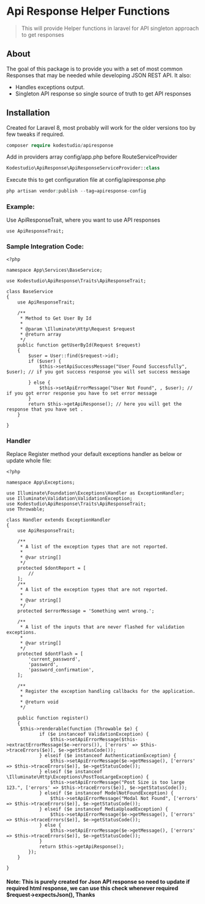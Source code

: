 # Api Response Helper Functions

> This will provide Helper functions in laravel for API singleton approach to get responses
## About
The goal of this package is to provide you with a set of most common Responses that may be needed while developing JSON REST API. It also:
* Handles exceptions output.
* Singleton API response so single source of truth to get API responses 

## Installation
Created for Laravel 8, most probably will work for the older versions too by few tweaks if required.

```php
composer require kodestudio/apiresponse
```
Add in providers array config/app.php before RouteServiceProvider
```php
Kodestudio\ApiResponse\ApiResponseServiceProvider::class
```
Execute this to get configuration file at config/apiresponse.php 
```php
php artisan vendor:publish --tag=apiresponse-config
```
### Example:
Use ApiResponseTrait, where you want to use API responses

```
use ApiResponseTrait;
```
### Sample Integration Code:
```
<?php

namespace App\Services\BaseService;

use Kodestudio\ApiResponse\Traits\ApiResponseTrait;

class BaseService
{
    use ApiResponseTrait;
    
    /**
     * Method to Get User By Id
     *
     * @param \Illuminate\Http\Request $request
     * @return array
     */
    public function getUserById(Request $request)
    {
        $user = User::find($request->id);
        if ($user) {
            $this->setApiSuccessMessage("User Found Successfully", $user); // if you got success response you will set success message

        } else {
            $this->setApiErrorMessage("User Not Found", , $user); // if you got error response you have to set error message
        }
        return $this->getApiResponse(); // here you will get the response that you have set .
    }

}

```

### Handler

Replace Register method your default exceptions handler as below or update whole file: 

```
<?php

namespace App\Exceptions;

use Illuminate\Foundation\Exceptions\Handler as ExceptionHandler;
use Illuminate\Validation\ValidationException;
use Kodestudio\ApiResponse\Traits\ApiResponseTrait;
use Throwable;

class Handler extends ExceptionHandler
{
    use ApiResponseTrait;

    /**
     * A list of the exception types that are not reported.
     *
     * @var string[]
     */
    protected $dontReport = [
        //
    ];
    /**
     * A list of the exception types that are not reported.
     *
     * @var string[]
     */
    protected $errorMessage = 'Something went wrong.';

    /**
     * A list of the inputs that are never flashed for validation exceptions.
     *
     * @var string[]
     */
    protected $dontFlash = [
        'current_password',
        'password',
        'password_confirmation',
    ];

    /**
     * Register the exception handling callbacks for the application.
     *
     * @return void
     */

    public function register()
    {
     $this->renderable(function (Throwable $e) {
            if ($e instanceof ValidationException) {
                $this->setApiErrorMessage($this->extractErrorMessage($e->errors()), ['errors' => $this->traceErrors($e)], $e->getStatusCode());
            } elseif ($e instanceof AuthenticationException) {
                $this->setApiErrorMessage($e->getMessage(), ['errors' => $this->traceErrors($e)], $e->getStatusCode());
            } elseif ($e instanceof \Illuminate\Http\Exceptions\PostTooLargeException) {
                $this->setApiErrorMessage("Post Size is too large 123.", ['errors' => $this->traceErrors($e)], $e->getStatusCode());
            } elseif ($e instanceof ModelNotFoundException) {
                $this->setApiErrorMessage("Modal Not Found", ['errors' => $this->traceErrors($e)], $e->getStatusCode());
            } elseif ($e instanceof MediaUploadException) {
                $this->setApiErrorMessage($e->getMessage(), ['errors' => $this->traceErrors($e)], $e->getStatusCode());
            } else {
                $this->setApiErrorMessage($e->getMessage(), ['errors' => $this->traceErrors($e)], $e->getStatusCode());
            }
            return $this->getApiResponse();
        });
    }

}
```
#### Note: This is purely created for Json API response so need to update if required html response, we can use this check whenever required $request->expectsJson(), Thanks
